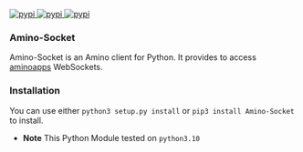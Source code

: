 [
![pypi](https://img.shields.io/badge/Amino_Sockets-Examples-orange)
](https://pypi.org/project/Amino-Socket/Examples)
[
![pypi](https://img.shields.io/badge/Amino--Socket%20build%20and%20test-passing-brightgreen?logo=github&labelColor=black)
](https://github.com/Hanamixp/Amino-Socket)
[
![pypi](https://img.shields.io/badge/pypi-v1.0.0-blue)
](https://pypi.org/project/Amino-Socket/)

### Amino-Socket 
Amino-Socket is an Amino client for Python. It provides to access [aminoapps](https://aminoapps.com) WebSockets.
### Installation
You can use either `python3 setup.py install` or `pip3 install Amino-Socket` to install.
- **Note** This Python Module tested on `python3.10`
